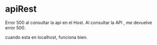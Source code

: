 # apiRest
Error 500 al consultar la api en el Host. 
Al consultar la API , me devuelve error 500.

cuando esta en localhost, funciona bien.
